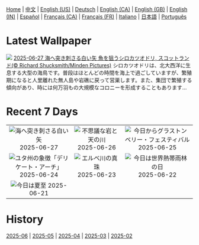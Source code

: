 [Home](../README.md) | [中文](zh-CN.md) | [English (US)](en-US.md) | [Deutsch](de-DE.md) | [English (CA)](en-CA.md) | [English (GB)](en-GB.md) | [English (IN)](en-IN.md) | [Español](es-ES.md) | [Français (CA)](fr-CA.md) | [Français (FR)](fr-FR.md) | [Italiano](it-IT.md) | [日本語](ja-JP.md) | [Português](pt-BR.md)

# Latest Wallpaper
![](https://www.bing.com/th?id=OHR.ShetlandGannets_JA-JP3345232589_UHD.jpg)
[2025-06-27 海へ突き刺さる白い矢 魚を狙うシロカツオドリ, スコットランド(© Richard Shucksmith/Minden Pictures)](https://www.bing.com/th?id=OHR.ShetlandGannets_JA-JP3345232589_UHD.jpg)
シロカツオドリは、北大西洋に生息する大型の海鳥です。普段はほとんどの時間を海上で過ごしていますが、繁殖期になると人里離れた無人島や岩礁に戻って営巣します。また、集団で繁殖する傾向があり、時には何万羽もの大規模なコロニーを形成することもあります…

# Recent 7 Days
|  |  |  |
|:---:|:---:|:---:|
| ![](https://www.bing.com/th?id=OHR.ShetlandGannets_JA-JP3345232589_400x240.jpg "海へ突き刺さる白い矢") 2025-06-27 | ![](https://www.bing.com/th?id=OHR.HorseheadRock_JA-JP9769020996_400x240.jpg "不思議な岩と天の川") 2025-06-26 | ![](https://www.bing.com/th?id=OHR.GlastonburyScenic_JA-JP9733045581_400x240.jpg "今日からグラストンベリー・フェスティバル") 2025-06-25 |
| ![](https://www.bing.com/th?id=OHR.DelicateArch_JA-JP9672362055_400x240.jpg "ユタ州の象徴「デリケート・アーチ」") 2025-06-24 | ![](https://www.bing.com/th?id=OHR.DresdenElbe_JA-JP9615629760_400x240.jpg "エルベ川の真珠") 2025-06-23 | ![](https://www.bing.com/th?id=OHR.AmazonEcuador_JA-JP9558319744_400x240.jpg "今日は世界熱帯雨林の日") 2025-06-22 |
| ![](https://www.bing.com/th?id=OHR.SerengetiGiraffe_JA-JP9470836014_400x240.jpg "今日は夏至") 2025-06-21 |  |  |

# History
[2025-06](../archives/wallpaper/ja-JP/w_2025_06.md) | [2025-05](../archives/wallpaper/ja-JP/w_2025_05.md) | [2025-04](../archives/wallpaper/ja-JP/w_2025_04.md) | [2025-03](../archives/wallpaper/ja-JP/w_2025_03.md) | [2025-02](../archives/wallpaper/ja-JP/w_2025_02.md)
